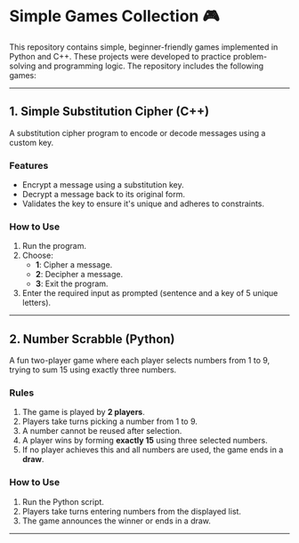 # Simple Games Collection 🎮

This repository contains simple, beginner-friendly games implemented in Python and C++. These projects were developed to practice problem-solving and programming logic. The repository includes the following games:

---

## **1. Simple Substitution Cipher (C++)**
A substitution cipher program to encode or decode messages using a custom key.

### **Features**
- Encrypt a message using a substitution key.
- Decrypt a message back to its original form.
- Validates the key to ensure it's unique and adheres to constraints.

### **How to Use**
1. Run the program.
2. Choose:
   - **1**: Cipher a message.
   - **2**: Decipher a message.
   - **3**: Exit the program.
3. Enter the required input as prompted (sentence and a key of 5 unique letters).

---

## **2. Number Scrabble (Python)**
A fun two-player game where each player selects numbers from 1 to 9, trying to sum 15 using exactly three numbers.

### **Rules**
1. The game is played by **2 players**.
2. Players take turns picking a number from 1 to 9.
3. A number cannot be reused after selection.
4. A player wins by forming **exactly 15** using three selected numbers.
5. If no player achieves this and all numbers are used, the game ends in a **draw**.

### **How to Use**
1. Run the Python script.
2. Players take turns entering numbers from the displayed list.
3. The game announces the winner or ends in a draw.



---


